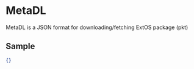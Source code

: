 # MetaDL

MetaDL is a JSON format for downloading/fetching ExtOS package (pkt)

## Sample

```json
{}
```
